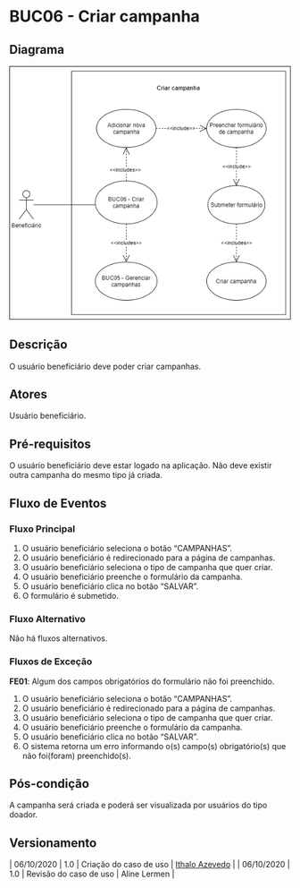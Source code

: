 # BUC06 - Criar campanha

## Diagrama
![BUC06](../../../../assets/images/casosDeUso/BUC06.png)

## Descrição
O usuário beneficiário deve poder criar campanhas.

## Atores
Usuário beneficiário.

## Pré-requisitos
O usuário beneficiário deve estar logado na aplicação.
Não deve existir outra campanha do mesmo tipo já criada.

## Fluxo de Eventos

### Fluxo Principal
1. O usuário beneficiário seleciona o botão “CAMPANHAS”.
2. O usuário beneficiário é redirecionado para a página de campanhas.
3. O usuário beneficiário seleciona o tipo de campanha que quer criar.
4. O usuário beneficiário preenche o formulário da campanha.
5. O usuário beneficiário clica no botão “SALVAR”.
6. O formulário é submetido.

### Fluxo Alternativo
Não há fluxos alternativos.

### Fluxos de Exceção
**FE01**: Algum dos campos obrigatórios do formulário não foi preenchido.
1. O usuário beneficiário seleciona o botão “CAMPANHAS”.
3. O usuário beneficiário é redirecionado para a página de campanhas.
4. O usuário beneficiário seleciona o tipo de campanha que quer criar.
5. O usuário beneficiário preenche o formulário da campanha.
6. O usuário beneficiário clica no botão “SALVAR”.
7. O sistema retorna um erro informando o(s) campo(s) obrigatório(s) que não foi(foram) preenchido(s).


## Pós-condição
A campanha será criada e poderá ser visualizada por usuários do tipo doador.

## Versionamento
| 06/10/2020 | 1.0 | Criação do caso de uso | [Ithalo Azevedo](https://github.com/ithaloazevedo) |
| 06/10/2020 | 1.0 | Revisão do caso de uso | Aline Lermen |
